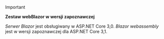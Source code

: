 ---
---
> [!IMPORTANT]
> **Zestaw webBlazor w wersji zapoznawczej**
>
> *Serwer Blazor* jest obsługiwany w ASP.NET Core 3,0. *Blazor webassembly* jest w wersji zapoznawczej dla ASP.NET Core 3,1.
